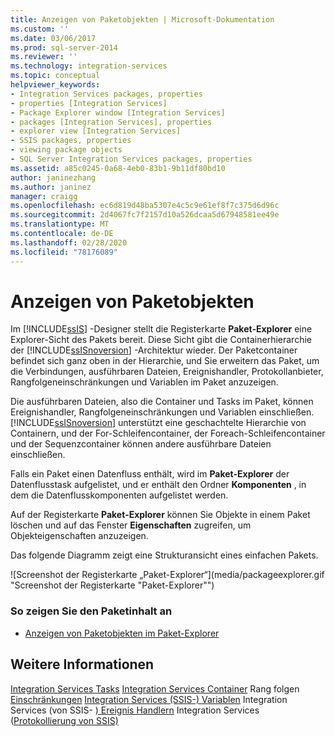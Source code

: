 ```yaml
---
title: Anzeigen von Paketobjekten | Microsoft-Dokumentation
ms.custom: ''
ms.date: 03/06/2017
ms.prod: sql-server-2014
ms.reviewer: ''
ms.technology: integration-services
ms.topic: conceptual
helpviewer_keywords:
- Integration Services packages, properties
- properties [Integration Services]
- Package Explorer window [Integration Services]
- packages [Integration Services], properties
- explorer view [Integration Services]
- SSIS packages, properties
- viewing package objects
- SQL Server Integration Services packages, properties
ms.assetid: a85c0245-0a68-4eb0-83b1-9b11df80bd10
author: janinezhang
ms.author: janinez
manager: craigg
ms.openlocfilehash: ec6d819d48ba5307e4c5c9e61ef8f7c375d6d96c
ms.sourcegitcommit: 2d4067fc7f2157d10a526dcaa5d67948581ee49e
ms.translationtype: MT
ms.contentlocale: de-DE
ms.lasthandoff: 02/28/2020
ms.locfileid: "78176089"
---
```

# <a name="view-package-objects"></a>Anzeigen von Paketobjekten
  Im [!INCLUDE[ssIS](../includes/ssis-md.md)] -Designer stellt die Registerkarte **Paket-Explorer** eine Explorer-Sicht des Pakets bereit. Diese Sicht gibt die Containerhierarchie der [!INCLUDE[ssISnoversion](../includes/ssisnoversion-md.md)] -Architektur wieder. Der Paketcontainer befindet sich ganz oben in der Hierarchie, und Sie erweitern das Paket, um die Verbindungen, ausführbaren Dateien, Ereignishandler, Protokollanbieter, Rangfolgeneinschränkungen und Variablen im Paket anzuzeigen.

 Die ausführbaren Dateien, also die Container und Tasks im Paket, können Ereignishandler, Rangfolgeneinschränkungen und Variablen einschließen. [!INCLUDE[ssISnoversion](../includes/ssisnoversion-md.md)] unterstützt eine geschachtelte Hierarchie von Containern, und der For-Schleifencontainer, der Foreach-Schleifencontainer und der Sequenzcontainer können andere ausführbare Dateien einschließen.

 Falls ein Paket einen Datenfluss enthält, wird im **Paket-Explorer** der Datenflusstask aufgelistet, und er enthält den Ordner **Komponenten** , in dem die Datenflusskomponenten aufgelistet werden.

 Auf der Registerkarte **Paket-Explorer** können Sie Objekte in einem Paket löschen und auf das Fenster **Eigenschaften** zugreifen, um Objekteigenschaften anzuzeigen.

 Das folgende Diagramm zeigt eine Strukturansicht eines einfachen Pakets.

 ![Screenshot der Registerkarte „Paket-Explorer“](media/packageexplorer.gif "Screenshot der Registerkarte "Paket-Explorer"")

### <a name="to-view-package-content"></a>So zeigen Sie den Paketinhalt an

-   [Anzeigen von Paketobjekten im Paket-Explorer](../../2014/integration-services/view-package-objects-in-package-explorer.md)

## <a name="see-also"></a>Weitere Informationen
 [Integration Services Tasks](control-flow/integration-services-tasks.md) [Integration Services Container](control-flow/integration-services-containers.md) Rang folgen [Einschränkungen](control-flow/precedence-constraints.md) [Integration Services &#40;SSIS-&#41; Variablen](integration-services-ssis-variables.md) Integration Services &#40;von SSIS- [&#41; Ereignis Handlern](integration-services-ssis-event-handlers.md) Integration Services &#40;[Protokollierung von SSIS&#41;](performance/integration-services-ssis-logging.md)


